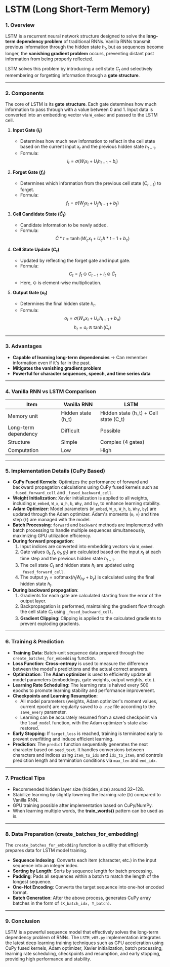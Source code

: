 # LSTM (Long Short-Term Memory)

### 1. Overview

LSTM is a recurrent neural network structure designed to solve the **long-term dependency problem** of traditional RNNs.
Vanilla RNNs transmit previous information through the hidden state $h_t$, but as sequences become longer, the **vanishing gradient problem** occurs, preventing distant past information from being properly reflected.

LSTM solves this problem by introducing a cell state $C_t$ and selectively remembering or forgetting information through a **gate structure**.

---

### 2. Components

The core of LSTM is its **gate structure**. Each gate determines how much information to pass through with a value between 0 and 1. Input data is converted into an embedding vector via `W_embed` and passed to the LSTM cell.

1. **Input Gate ($i_t$)**

   * Determines how much new information to reflect in the cell state based on the current input $x_t$ and the previous hidden state $h_{t-1}$.
   * Formula:
     $$
     i_t = \sigma(W_i x_t + U_i h_{t-1} + b_i)
     $$

2. **Forget Gate ($f_t$)**

   * Determines which information from the previous cell state ($C_{t-1}$) to forget.
   * Formula:
     $$
     f_t = \sigma(W_f x_t + U_f h_{t-1} + b_f)
     $$

3. **Cell Candidate State ($\tilde{C}_t$)**

   * Candidate information to be newly added.
   * Formula:
     $$
     \tilde{C}*t = \tanh(W_c x_t + U_c h*{t-1} + b_c)
     $$

4. **Cell State Update ($C_t$)**

   * Updated by reflecting the forget gate and input gate.
   * Formula:
     $$
     C_t = f_t \odot C_{t-1} + i_t \odot \tilde{C}_t
     $$
   * Here, $\odot$ is element-wise multiplication.

5. **Output Gate ($o_t$)**

   * Determines the final hidden state $h_t$.
   * Formula:
     $$
     o_t = \sigma(W_o x_t + U_o h_{t-1} + b_o)
     $$
     $$
     h_t = o_t \odot \tanh(C_t)
     $$

---

### 3. Advantages

*   **Capable of learning long-term dependencies**
    → Can remember information even if it's far in the past.
*   **Mitigates the vanishing gradient problem**
*   **Powerful for character sequences, speech, and time series data**

---

### 4. Vanilla RNN vs LSTM Comparison

| Item            | Vanilla RNN        | LSTM                                  |
| --------------- | ------------------ | ------------------------------------- |
| Memory unit     | Hidden state (h_t) | Hidden state (h_t) + Cell state (C_t) |
| Long-term dependency | Difficult          | Possible                              |
| Structure       | Simple             | Complex (4 gates)                     |
| Computation     | Low                | High                                  |

---

### 5. Implementation Details (CuPy Based)

*   **CuPy Fused Kernels**: Optimizes the performance of forward and backward propagation calculations using CuPy fused kernels such as `_fused_forward_cell` and `_fused_backward_cell`.
*   **Weight Initialization**: Xavier initialization is applied to all weights, including `W_embed`, `W_x`, `W_h`, `b`, `Why`, and `by`, to enhance learning stability.
*   **Adam Optimizer**: Model parameters (`W_embed`, `W_x`, `W_h`, `b`, `Why`, `by`) are updated through the Adam optimizer. Adam's moments (`m`, `v`) and time step (`t`) are managed with the model.
*   **Batch Processing**: `forward` and `backward` methods are implemented with batch processing to handle multiple sequences simultaneously, maximizing GPU utilization efficiency.
*   **During forward propagation**:
    1.  Input indices are converted into embedding vectors via `W_embed`.
    2.  Gate values ($i_t, f_t, o_t, g_t$) are calculated based on the input $x_t$ at each time step and the previous hidden state $h_{t-1}$.
    3.  The cell state $C_t$ and hidden state $h_t$ are updated using `_fused_forward_cell`.
    4.  The output $y_t = \text{softmax}(h_t W_{hy} + b_y)$ is calculated using the final hidden state $h_t$.
*   **During backward propagation**:
    1.  Gradients for each gate are calculated starting from the error of the output layer.
    2.  Backpropagation is performed, maintaining the gradient flow through the cell state $C_t$ using `_fused_backward_cell`.
    3.  **Gradient Clipping**: Clipping is applied to the calculated gradients to prevent exploding gradients.

---

### 6. Training & Prediction

*   **Training Data**: Batch-unit sequence data prepared through the `create_batches_for_embedding` function.
*   **Loss Function**: **Cross-entropy** is used to measure the difference between the model's predictions and the actual correct answers.
*   **Optimization**: The **Adam optimizer** is used to efficiently update all model parameters (embeddings, gate weights, output weights, etc.).
*   **Learning Rate Scheduling**: The learning rate is halved every 500 epochs to promote learning stability and performance improvement.
*   **Checkpoints and Learning Resumption**:
    *   All model parameters (weights, Adam optimizer's moment values, current epoch) are regularly saved to a `.npz` file according to the `save_every` parameter.
    *   Learning can be accurately resumed from a saved checkpoint via the `load_model` function, with the Adam optimizer's state also restored.
*   **Early Stopping**: If `target_loss` is reached, training is terminated early to prevent overfitting and induce efficient learning.
*   **Prediction**: The `predict` function sequentially generates the next character based on `seed_text`. It handles conversions between characters and indices using `item_to_idx` and `idx_to_item`, and controls prediction length and termination conditions via `max_len` and `end_idx`.

---

### 7. Practical Tips

*   Recommended hidden layer size (hidden_size) around 32~128.
*   Stabilize learning by slightly lowering the learning rate (lr) compared to Vanilla RNN.
*   GPU training possible after implementation based on CuPy/NumPy.
*   When learning multiple words, the **train_words()** pattern can be used as is.

---

### 8. Data Preparation (create_batches_for_embedding)

The `create_batches_for_embedding` function is a utility that efficiently prepares data for LSTM model training.

*   **Sequence Indexing**: Converts each item (character, etc.) in the input sequence into an integer index.
*   **Sorting by Length**: Sorts by sequence length for batch processing.
*   **Padding**: Pads all sequences within a batch to match the length of the longest sequence.
*   **One-Hot Encoding**: Converts the target sequence into one-hot encoded format.
*   **Batch Generation**: After the above process, generates CuPy array batches in the form of `(X_batch_idx, Y_batch)`.

---

### 9. Conclusion

LSTM is a powerful sequence model that effectively solves the long-term dependency problem of RNNs. The `LSTM_v05.py` implementation integrates the latest deep learning training techniques such as GPU acceleration using CuPy fused kernels, Adam optimizer, Xavier initialization, batch processing, learning rate scheduling, checkpoints and resumption, and early stopping, providing high performance and stability.